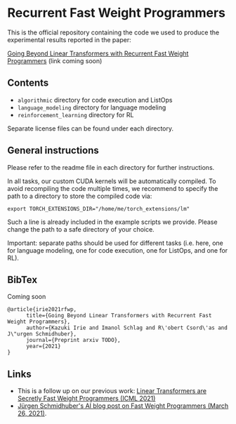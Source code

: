 # Recurrent Fast Weight Programmers

This is the official repository containing the code we used to produce the experimental results reported in the paper:

[Going Beyond Linear Transformers with Recurrent Fast Weight Programmers](https://arxiv.org) (link coming soon)

## Contents

* `algorithmic` directory for code execution and ListOps
* `language_modeling` directory for language modeling
* `reinforcement_learning` directory for RL

Separate license files can be found under each directory.

## General instructions
Please refer to the readme file in each directory for further instructions.

In all tasks, our custom CUDA kernels will be automatically compiled.
To avoid recompiling the code multiple times, we recommend to specify the path to a directory to store the compiled code via:
```
export TORCH_EXTENSIONS_DIR="/home/me/torch_extensions/lm"
```
Such a line is already included in the example scripts we provide. Please change the path to a safe directory of your choice.

Important: separate paths should be used for different tasks (i.e. here, one for language modeling, one for code execution, one for ListOps, and one for RL).

## BibTex
Coming soon
```
@article{irie2021rfwp,
      title={Going Beyond Linear Transformers with Recurrent Fast Weight Programmers}, 
      author={Kazuki Irie and Imanol Schlag and R\'obert Csord\'as and J\"urgen Schmidhuber},
      journal={Preprint arxiv TODO},
      year={2021}
}
```

## Links
* This is a follow up on our previous work: [Linear Transformers are Secretly Fast Weight Programmers (ICML 2021)](https://arxiv.org/abs/2102.11174)
* [Jürgen Schmidhuber's AI blog post on Fast Weight Programmers (March 26, 2021)](https://people.idsia.ch/~juergen/fast-weight-programmer-1991-transformer.html).

